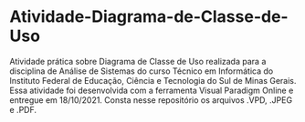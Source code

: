 # Atividade-Diagrama-de-Classe-de-Uso
Atividade prática sobre Diagrama de Classe de Uso realizada para a disciplina de Análise de Sistemas do curso Técnico em Informática do Instituto Federal de Educação, Ciência e Tecnologia do Sul de Minas Gerais.
Essa atividade foi desenvolvida com a ferramenta Visual Paradigm Online e entregue em 18/10/2021.
Consta nesse repositório os arquivos .VPD, .JPEG e .PDF.
